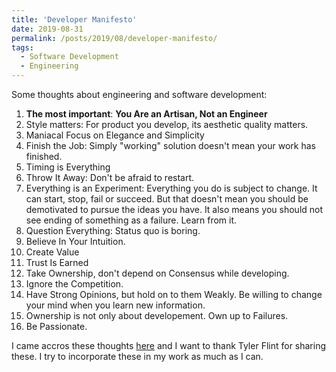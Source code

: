 ```yaml
---
title: 'Developer Manifesto'
date: 2019-08-31
permalink: /posts/2019/08/developer-manifesto/
tags:
  - Software Development
  - Engineering
---
```


Some thoughts about engineering and software development:

1. **The most important**: **You Are an Artisan, Not an Engineer**
2. Style matters: For product you develop, its aesthetic quality matters.
3. Maniacal Focus on Elegance and Simplicity
4. Finish the Job: Simply "working" solution doesn't mean your work has finished.
5. Timing is Everything
6. Throw It Away: Don't be afraid to restart.
7. Everything is an Experiment: Everything you do is subject to change. It can start, stop, fail or succeed. But that doesn't mean you should be demotivated to pursue the ideas you have. It also means you should not see ending of something as a failure. Learn from it.
8. Question Everything: Status quo is boring.
9. Believe In Your Intuition.
10. Create Value
11. Trust Is Earned
12. Take Ownership, don't depend on Consensus while developing.
13. Ignore the Competition.
14. Have Strong Opinions, but hold on to them Weakly. Be willing to change your mind when you learn new information.
15. Ownership is not only about developement. Own up to Failures.
16. Be Passionate.



I came accros these thoughts [here](https://content.nanobox.io/the-developer-manifesto/#ampshare=https://content.nanobox.io/the-developer-manifesto/) and I want to thank Tyler Flint for sharing these. I try to incorporate these in my work as much as I can.

